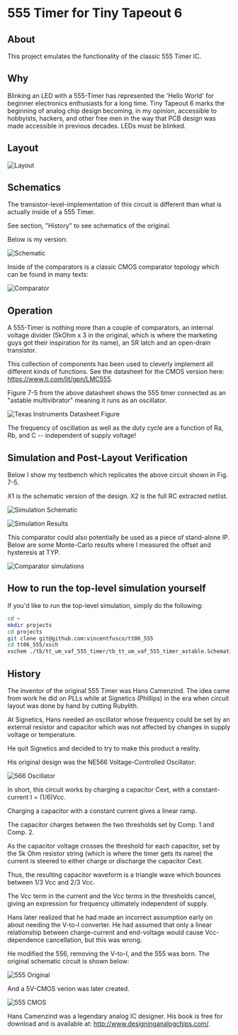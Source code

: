 # 555 Timer for Tiny Tapeout 6
 
  ## About
 This project emulates the functionality of the classic 555 Timer IC. 
  
 ## Why
 
Blinking an LED with a 555-Timer has represented the 'Hello World' for beginner electronics enthusiasts for a long time. Tiny Tapeout 6 marks the beginning of analog chip design becoming, in my opinion, accessible to hobbyists, hackers, and other free men in the way that PCB design was made accessible in previous decades. LEDs must be blinked.

  ## Layout
![Layout](./docs/555_layout.png)

## Schematics
The transistor-level-implementation of this circuit is different than what is actually inside of a 555 Timer.

See section, "History" to see schematics of the original.

Below is my version:

![Schematic](./docs/timer_core_schematic.PNG)

Inside of the comparators is a classic CMOS comparator topology which can be found in many texts:

![Comparator](./docs/comp_p_schem_vs_layout.PNG)

## Operation

A 555-Timer is nothing more than a couple of comparators, an internal voltage divider (5kOhm x 3 in the original, which is where the marketing guys got their inspiration for its name), an SR latch and an open-drain transistor.

This collection of components has been used to cleverly implement all different kinds of functions. See the datasheet for the CMOS version here: https://www.ti.com/lit/gpn/LMC555.

Figure 7-5 from the above datasheet shows the 555 timer connected as an "astable multivibrator" meaning it runs as an oscillator.

![Texas Instruments Datasheet Figure](./docs/555_datasheet_fig7p5.PNG)

The frequency of oscillation as well as the duty cycle are a function of Ra, Rb, and C -- independent of supply voltage!


## Simulation and Post-Layout Verification

Below I show my testbench which replicates the above circuit shown in Fig. 7-5.

X1 is the schematic version of the design. X2 is the full RC extracted netlist.

![Simulation Schematic](./docs/tb_tt_um_vaf_555_timer_astable_schematic.PNG)


![Simulation Results](./docs/tb_tt_um_vaf_555_timer_astable_results.png)

This comparator could also potentially be used as a piece of stand-alone IP. Below are some Monte-Carlo results where I measured
the offset and hysteresis at TYP.

![Comparator simulations](./docs/comp_p_simulations.PNG)

## How to run the top-level simulation yourself

If you'd like to run the top-level simulation, simply do the following:

``` bash
cd ~
mkdir projects
cd projects
git clone git@github.com:vincentfusco/tt06_555
cd tt06_555/xsch
xschem ./tb/tt_um_vaf_555_timer/tb_tt_um_vaf_555_timer_astable.Schematic
```

## History

The inventor of the original 555 Timer was Hans Camenzind. The idea came from work he did on PLLs while at Signetics (Phillips) in the era when circuit layout was done by hand by cutting Rubylith. 

At Signetics, Hans needed an oscillator whose frequency could
be set by an external resistor and capacitor which was not affected by changes in supply voltage or temperature. 

He quit Signetics and decided to try to make this product a reality.

His original design was the NE566 Voltage-Controlled Oscillator:

![566 Oscillator](./docs/566_oscillator.PNG)

In short, this circuit works by charging a capacitor Cext, with a constant-current I = (1/6)Vcc.

Charging a capacitor with a constant current gives a linear ramp.

The capacitor charges between the two thresholds set by Comp. 1 and Comp. 2.

As the capacitor voltage crosses the threshold for each capacitor, set by the 5k Ohm resistor string (which is where the timer gets its name)
the current is steered to either charge or discharge the capacitor Cext.

Thus, the resulting capacitor waveform is a triangle wave which bounces between 1/3 Vcc and 2/3 Vcc.

The Vcc term in the current and the Vcc terms in the thresholds cancel, giving an expression for frequency ultimately independent of supply.

Hans later realized that he had made an incorrect assumption early on about needing the V-to-I converter. He had assumed that only a linear relationship between charge-current and end-voltage would cause Vcc-dependence cancellation, but this was wrong. 

He modified the 556, removing the V-to-I, and the 555 was born. The original schematic circuit is shown below:

![555 Original](./docs/555_original.PNG)

And a 5V-CMOS verion was later created.

![555 CMOS](./docs/555_cmos.PNG)

Hans Camenzind was a legendary analog IC designer. His book is free for download and is available at:
http://www.designinganalogchips.com/.
